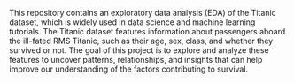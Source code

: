 This repository contains an exploratory data analysis (EDA) of the Titanic dataset, which is widely used in data science and machine learning tutorials. The Titanic dataset features information about passengers aboard the ill-fated RMS Titanic, such as their age, sex, class, and whether they survived or not. The goal of this project is to explore and analyze these features to uncover patterns, relationships, and insights that can help improve our understanding of the factors contributing to survival.
